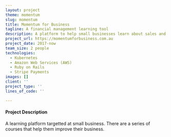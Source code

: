 ```yaml
---
layout: project
theme: momentum
slug: momentum
title: Momentum for Business
tagline: A financial management learning tool
description: A platform to help small businesses learn about sales and business process
project_url: https://momentumforbusiness.com.au
project_date: 2017-now
team_size: 2 people
technologies:
  - Kubernetes
  - Amazon Web Services (AWS)
  - Ruby on Rails
  - Stripe Payments
images: []
client: ''
project_type: ''
lines_of_code: ''

---
```


#### Project Description

A learning platform targetted at small business. There are a series of courses that help them improve their business.
